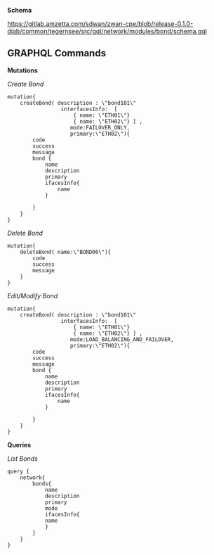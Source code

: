 **Schema**

https://gitlab.amzetta.com/sdwan/zwan-cpe/blob/release-0.1.0-diab/common/tegernsee/src/gql/network/modules/bond/schema.gql

## GRAPHQL Commands

**Mutations**

*Create Bond*

    mutation{
        createBond( description : \"bond101\"
                     interfacesInfo:  [ 
                         { name: \"ETH01\"} 
                         { name: \"ETH02\"} ] ,
                        mode:FAILOVER_ONLY,
                        primary:\"ETH02\"){
            code
            success
            message
            bond {
                name
                description
                primary
                ifacesInfo{
                    name
                }
                
            }
        }
    } 

*Delete Bond*

    mutation{
        deleteBond( name:\"BOND00\"){
            code
            success
            message
        }
    } 


*Edit/Modify Bond*

    mutation{
        createBond( description : \"bond101\"
                     interfacesInfo:  [ 
                         { name: \"ETH01\"} 
                         { name: \"ETH02\"} ] ,
                        mode:LOAD_BALANCING_AND_FAILOVER,
                        primary:\"ETH02\"){
            code
            success
            message
            bond {
                name
                description
                primary
                ifacesInfo{
                    name
                }
                
            }
        }
    }

**Queries**

*List Bonds*

    query {
        network{
            bonds{
                name
                description
                primary
                mode
                ifacesInfo{
                name
                }
            }
        }
    }



